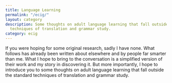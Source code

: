 ```yaml
---
title: Language Learning
permalink: "/ecig/"
layout: category
description: Some thoughts on adult language learning that fall outside the standard
  techniques of translation and grammar study.
category: ecig
---
```


If you were hoping for some original research, sadly I have none. What follows has already been written about elsewhere and by people far smarter than me. What I hope to bring to the conversation is a simplified version of their work and my story in discovering it. But more importantly, I hope to introduce you to some thoughts on adult language learning that fall outside the standard techniques of translation and grammar study.
